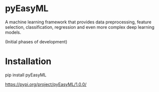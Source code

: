 # pyEasyML
A machine learning framework that provides data preprocessing, feature selection, classification, regression and even more complex deep learning models.

(Initial phases of development)

# Installation
pip install pyEasyML

https://pypi.org/project/pyEasyML/1.0.0/
